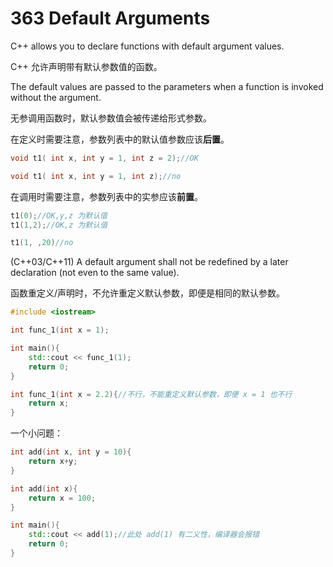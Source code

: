 # 363 Default Arguments

C++ allows you to declare functions with default argument values.

C++ 允许声明带有默认参数值的函数。

The default values are passed to the parameters when a function is invoked without the argument.

无参调用函数时，默认参数值会被传递给形式参数。

在定义时需要注意，参数列表中的默认值参数应该**后置**。

~~~C++
void t1( int x, int y = 1, int z = 2);//OK

void t1( int x, int y = 1, int z);//no
~~~

在调用时需要注意，参数列表中的实参应该**前置**。

~~~C++
t1(0);//OK,y,z 为默认值
t1(1,2);//OK,z 为默认值

t1(1, ,20)//no
~~~

(C++03/C++11) A default argument shall not be redefined by a later declaration (not even to the same value).

函数重定义/声明时，不允许重定义默认参数，即便是相同的默认参数。

~~~C++
#include <iostream>

int func_1(int x = 1);

int main(){
    std::cout << func_1(1);
    return 0;
}

int func_1(int x = 2.2){//不行，不能重定义默认参数，即便 x = 1 也不行
    return x;
}

~~~

一个小问题：

~~~C++
int add(int x, int y = 10){
    return x+y;
}

int add(int x){
    return x = 100;
}

int main(){
    std::cout << add(1);//此处 add(1) 有二义性，编译器会报错
    return 0;
}
~~~



